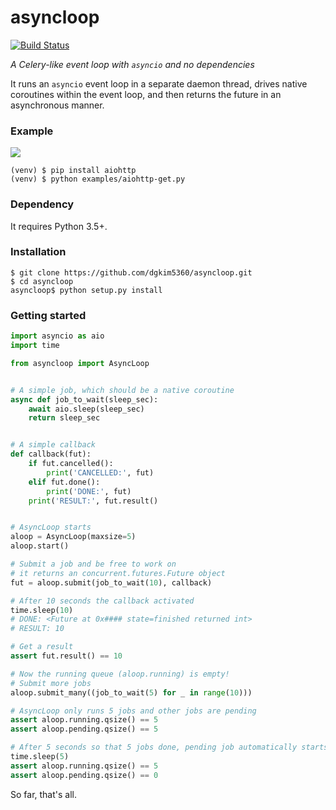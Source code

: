 # asyncloop

[![Build Status](https://travis-ci.org/dgkim5360/asyncloop.svg?branch=master)](https://travis-ci.org/dgkim5360/asyncloop)

*A Celery-like event loop with `asyncio` and no dependencies*

It runs an `asyncio` event loop in a separate daemon thread, drives native coroutines within the event loop, and then returns the future in an asynchronous manner.

### Example

<img src="https://cdn.rawgit.com/dgkim5360/asyncloop/master/examples/example-aiohttp-get.svg">

```shell
(venv) $ pip install aiohttp
(venv) $ python examples/aiohttp-get.py
```

### Dependency

It requires Python 3.5+.

### Installation

```shell
$ git clone https://github.com/dgkim5360/asyncloop.git
$ cd asyncloop
asyncloop$ python setup.py install
```

### Getting started

```python
import asyncio as aio
import time

from asyncloop import AsyncLoop


# A simple job, which should be a native coroutine
async def job_to_wait(sleep_sec):
    await aio.sleep(sleep_sec)
    return sleep_sec


# A simple callback
def callback(fut):
    if fut.cancelled():
        print('CANCELLED:', fut)
    elif fut.done():
        print('DONE:', fut)
	print('RESULT:', fut.result()


# AsyncLoop starts
aloop = AsyncLoop(maxsize=5)
aloop.start()

# Submit a job and be free to work on
# it returns an concurrent.futures.Future object
fut = aloop.submit(job_to_wait(10), callback)

# After 10 seconds the callback activated
time.sleep(10)
# DONE: <Future at 0x#### state=finished returned int>
# RESULT: 10

# Get a result
assert fut.result() == 10

# Now the running queue (aloop.running) is empty!
# Submit more jobs
aloop.submit_many((job_to_wait(5) for _ in range(10)))

# AsyncLoop only runs 5 jobs and other jobs are pending
assert aloop.running.qsize() == 5
assert aloop.pending.qsize() == 5

# After 5 seconds so that 5 jobs done, pending job automatically starts
time.sleep(5)
assert aloop.running.qsize() == 5
assert aloop.pending.qsize() == 0
```

So far, that's all.
